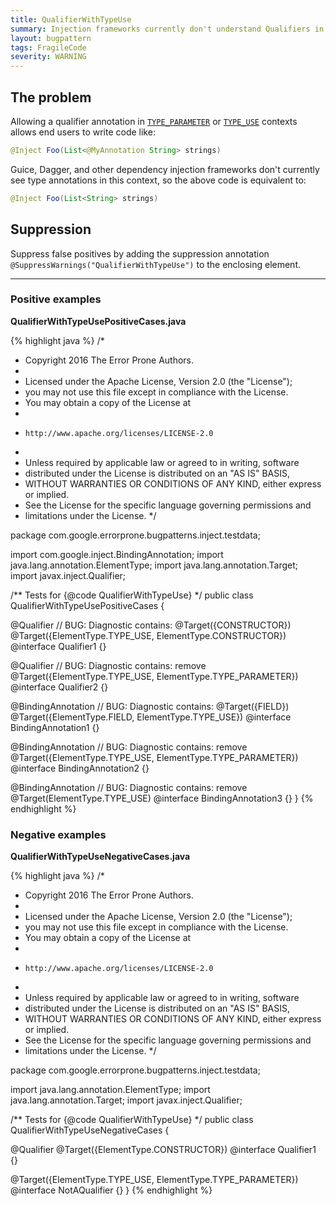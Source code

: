 ```yaml
---
title: QualifierWithTypeUse
summary: Injection frameworks currently don't understand Qualifiers in TYPE_PARAMETER or TYPE_USE contexts.
layout: bugpattern
tags: FragileCode
severity: WARNING
---
```


<!--
*** AUTO-GENERATED, DO NOT MODIFY ***
To make changes, edit the @BugPattern annotation or the explanation in docs/bugpattern.
-->


## The problem
Allowing a qualifier annotation in [`TYPE_PARAMETER`] or [`TYPE_USE`] contexts
allows end users to write code like:

```java
@Inject Foo(List<@MyAnnotation String> strings)
```

Guice, Dagger, and other dependency injection frameworks don't currently see
type annotations in this context, so the above code is equivalent to:

```java
@Inject Foo(List<String> strings)
```

[`TYPE_PARAMETER`]: https://docs.oracle.com/javase/8/docs/api/java/lang/annotation/ElementType.html#TYPE_PARAMETER
[`TYPE_USE`]: https://docs.oracle.com/javase/8/docs/api/java/lang/annotation/ElementType.html#TYPE_USE

## Suppression
Suppress false positives by adding the suppression annotation `@SuppressWarnings("QualifierWithTypeUse")` to the enclosing element.

----------

### Positive examples
__QualifierWithTypeUsePositiveCases.java__

{% highlight java %}
/*
 * Copyright 2016 The Error Prone Authors.
 *
 * Licensed under the Apache License, Version 2.0 (the "License");
 * you may not use this file except in compliance with the License.
 * You may obtain a copy of the License at
 *
 *     http://www.apache.org/licenses/LICENSE-2.0
 *
 * Unless required by applicable law or agreed to in writing, software
 * distributed under the License is distributed on an "AS IS" BASIS,
 * WITHOUT WARRANTIES OR CONDITIONS OF ANY KIND, either express or implied.
 * See the License for the specific language governing permissions and
 * limitations under the License.
 */

package com.google.errorprone.bugpatterns.inject.testdata;

import com.google.inject.BindingAnnotation;
import java.lang.annotation.ElementType;
import java.lang.annotation.Target;
import javax.inject.Qualifier;

/** Tests for {@code QualifierWithTypeUse} */
public class QualifierWithTypeUsePositiveCases {

  @Qualifier
  // BUG: Diagnostic contains: @Target({CONSTRUCTOR})
  @Target({ElementType.TYPE_USE, ElementType.CONSTRUCTOR})
  @interface Qualifier1 {}

  @Qualifier
  // BUG: Diagnostic contains: remove
  @Target({ElementType.TYPE_USE, ElementType.TYPE_PARAMETER})
  @interface Qualifier2 {}

  @BindingAnnotation
  // BUG: Diagnostic contains: @Target({FIELD})
  @Target({ElementType.FIELD, ElementType.TYPE_USE})
  @interface BindingAnnotation1 {}

  @BindingAnnotation
  // BUG: Diagnostic contains: remove
  @Target({ElementType.TYPE_USE, ElementType.TYPE_PARAMETER})
  @interface BindingAnnotation2 {}

  @BindingAnnotation
  // BUG: Diagnostic contains: remove
  @Target(ElementType.TYPE_USE)
  @interface BindingAnnotation3 {}
}
{% endhighlight %}

### Negative examples
__QualifierWithTypeUseNegativeCases.java__

{% highlight java %}
/*
 * Copyright 2016 The Error Prone Authors.
 *
 * Licensed under the Apache License, Version 2.0 (the "License");
 * you may not use this file except in compliance with the License.
 * You may obtain a copy of the License at
 *
 *     http://www.apache.org/licenses/LICENSE-2.0
 *
 * Unless required by applicable law or agreed to in writing, software
 * distributed under the License is distributed on an "AS IS" BASIS,
 * WITHOUT WARRANTIES OR CONDITIONS OF ANY KIND, either express or implied.
 * See the License for the specific language governing permissions and
 * limitations under the License.
 */

package com.google.errorprone.bugpatterns.inject.testdata;

import java.lang.annotation.ElementType;
import java.lang.annotation.Target;
import javax.inject.Qualifier;

/** Tests for {@code QualifierWithTypeUse} */
public class QualifierWithTypeUseNegativeCases {

  @Qualifier
  @Target({ElementType.CONSTRUCTOR})
  @interface Qualifier1 {}

  @Target({ElementType.TYPE_USE, ElementType.TYPE_PARAMETER})
  @interface NotAQualifier {}
}
{% endhighlight %}

